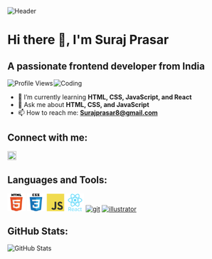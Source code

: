 ![Header](https://encrypted-tbn0.gstatic.com/images?q=tbn:ANd9GcTZQ_pu056Hw96j7Rv3ODm0yyrEWKpoSnIFLA&usqp=CAU)

# Hi there 👋, I'm Suraj Prasar
## A passionate frontend developer from India

<img align="right" src="https://media.licdn.com/dms/image/D4D12AQFXUMCI_xZ3EQ/article-cover_image-shrink_720_1280/0/1683909809034?e=2147483647&v=beta&t=4fGfWqzZukhw96bqPVg3D7DcGj9QURTHNOlUH_XShXY" alt="Coding" width="400">

![Profile Views](https://komarev.com/ghpvc/?username=surajprasar96621&label=Profile%20views&color=0e75b6&style=flat)

- 🌱 I’m currently learning **HTML, CSS, JavaScript, and React**
- 💬 Ask me about **HTML, CSS, and JavaScript**
- 📫 How to reach me: **Surajprasar8@gmail.com**

## Connect with me:
[<img src="https://raw.githubusercontent.com/rahuldkjain/github-profile-readme-generator/master/src/images/icons/Social/linked-in-alt.svg" height="20" width="20"/>](https://linkedin.com/in/suraj-prasar96621)

## Languages and Tools:
[<img src="https://raw.githubusercontent.com/devicons/devicon/master/icons/html5/html5-original-wordmark.svg" alt="html5" width="40" height="40"/>](https://www.w3.org/html/)
[<img src="https://raw.githubusercontent.com/devicons/devicon/master/icons/css3/css3-original-wordmark.svg" alt="css3" width="40" height="40"/>](https://www.w3schools.com/css/)
[<img src="https://raw.githubusercontent.com/devicons/devicon/master/icons/javascript/javascript-original.svg" alt="javascript" width="40" height="40"/>](https://developer.mozilla.org/en-US/docs/Web/JavaScript)
[<img src="https://raw.githubusercontent.com/devicons/devicon/master/icons/react/react-original-wordmark.svg" alt="react" width="40" height="40"/>](https://reactjs.org/)
[<img src="https://www.vectorlogo.zone/logos/git-scm/git-scm-icon.svg" alt="git" width="40" height="40"/>](https://git-scm.com/)
[<img src="https://www.vectorlogo.zone/logos/adobe_illustrator/adobe_illustrator-icon.svg" alt="illustrator" width="40" height="40"/>](https://www.adobe.com/in/products/illustrator.html)

## GitHub Stats:
![GitHub Stats](https://github-readme-stats.vercel.app/api?username=surajprasar96621&show_icons=true&locale=en)
